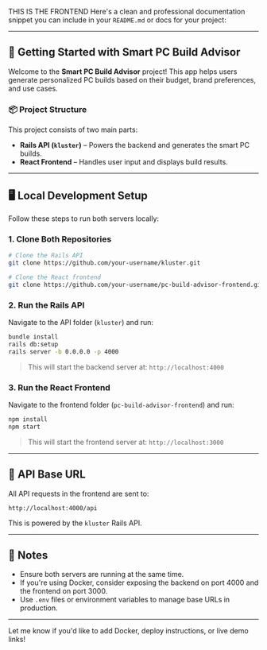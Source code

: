 THIS IS THE FRONTEND
Here's a clean and professional documentation snippet you can include in your `README.md` or docs for your project:

---

## 🚀 Getting Started with Smart PC Build Advisor

Welcome to the **Smart PC Build Advisor** project! This app helps users generate personalized PC builds based on their budget, brand preferences, and use cases.

### 📦 Project Structure

This project consists of two main parts:

* **Rails API (`kluster`)** – Powers the backend and generates the smart PC builds.
* **React Frontend** – Handles user input and displays build results.

---

## 🖥️ Local Development Setup

Follow these steps to run both servers locally:

### 1. Clone Both Repositories

```bash
# Clone the Rails API
git clone https://github.com/your-username/kluster.git

# Clone the React frontend
git clone https://github.com/your-username/pc-build-advisor-frontend.git
```

### 2. Run the Rails API

Navigate to the API folder (`kluster`) and run:

```bash
bundle install
rails db:setup
rails server -b 0.0.0.0 -p 4000
```

> This will start the backend server at: `http://localhost:4000`

### 3. Run the React Frontend

Navigate to the frontend folder (`pc-build-advisor-frontend`) and run:

```bash
npm install
npm start
```

> This will start the frontend server at: `http://localhost:3000`

---

## 🔗 API Base URL

All API requests in the frontend are sent to:

```
http://localhost:4000/api
```

This is powered by the `kluster` Rails API.

---

## 🧠 Notes

* Ensure both servers are running at the same time.
* If you're using Docker, consider exposing the backend on port 4000 and the frontend on port 3000.
* Use `.env` files or environment variables to manage base URLs in production.

---

Let me know if you'd like to add Docker, deploy instructions, or live demo links!
